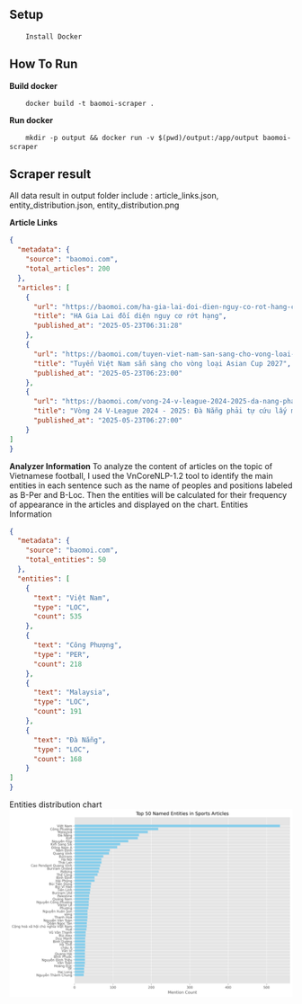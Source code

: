 ## Setup 

```
	Install Docker
```
## How To Run

**Build docker**
```
	docker build -t baomoi-scraper .
```
**Run docker**
```
	mkdir -p output && docker run -v $(pwd)/output:/app/output baomoi-scraper
```

## Scraper result

All data result in output folder include : article_links.json, entity_distribution.json, entity_distribution.png

**Article Links**

```json
{
  "metadata": {
    "source": "baomoi.com",
    "total_articles": 200
  },
  "articles": [
    {
      "url": "https://baomoi.com/ha-gia-lai-doi-dien-nguy-co-rot-hang-c52311236.epi",
      "title": "HA Gia Lai đối diện nguy cơ rớt hạng",
      "published_at": "2025-05-23T06:31:28"
    },
    {
      "url": "https://baomoi.com/tuyen-viet-nam-san-sang-cho-vong-loai-asian-cup-2027-c52311283.epi",
      "title": "Tuyển Việt Nam sẵn sàng cho vòng loại Asian Cup 2027",
      "published_at": "2025-05-23T06:23:00"
    },
    {
      "url": "https://baomoi.com/vong-24-v-league-2024-2025-da-nang-phai-tu-cuu-lay-minh-c52311259.epi",
      "title": "Vòng 24 V-League 2024 - 2025: Đà Nẵng phải tự cứu lấy mình",
      "published_at": "2025-05-23T06:27:00"
    }
]
}
```
**Analyzer Information**
To analyze the content of articles on the topic of Vietnamese football, I used the VnCoreNLP-1.2 tool to identify the main entities in each sentence such as the name of peoples and positions labeled as B-Per and B-Loc. Then the entities will be calculated for their frequency of appearance in the articles and displayed on the chart.
Entities Information

```json
{
  "metadata": {
    "source": "baomoi.com",
    "total_entities": 50
  },
  "entities": [
    {
      "text": "Việt Nam",
      "type": "LOC",
      "count": 535
    },
    {
      "text": "Công Phượng",
      "type": "PER",
      "count": 218
    },
    {
      "text": "Malaysia",
      "type": "LOC",
      "count": 191
    },
    {
      "text": "Đà Nẵng",
      "type": "LOC",
      "count": 168
    }
]
}
```
Entities distribution chart
![Distribution chart](./output/entity_distribution.png)






